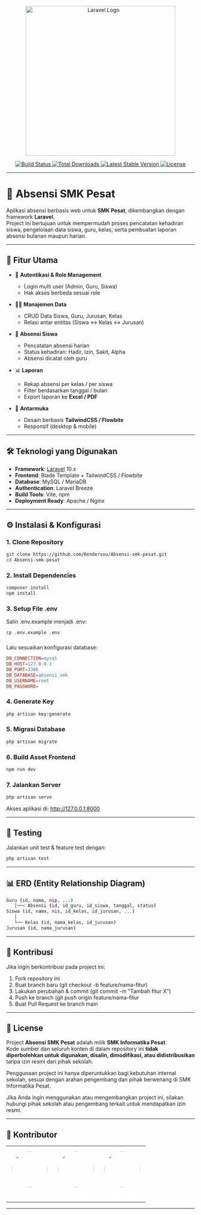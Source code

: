 <p align="center">
  <a href="https://laravel.com" target="_blank">
    <img src="https://raw.githubusercontent.com/laravel/art/master/logo-lockup/5%20SVG/2%20CMYK/1%20Full%20Color/laravel-logolockup-cmyk-red.svg" width="400" alt="Laravel Logo">
  </a>
</p>

<p align="center">
  <a href="https://github.com/Rendervou/Absensi-smk-pesat/actions">
    <img src="https://img.shields.io/github/actions/workflow/status/Rendervou/Absensi-smk-pesat/laravel.yml?branch=main" alt="Build Status">
  </a>
  <a href="https://packagist.org/packages/laravel/framework">
    <img src="https://img.shields.io/packagist/dt/laravel/framework" alt="Total Downloads">
  </a>
  <a href="https://packagist.org/packages/laravel/framework">
    <img src="https://img.shields.io/packagist/v/laravel/framework" alt="Latest Stable Version">
  </a>
  <a href="https://opensource.org/licenses/MIT">
    <img src="https://img.shields.io/badge/license-MIT-green" alt="License">
  </a>
</p>

---

# 📌 Absensi SMK Pesat

Aplikasi absensi berbasis web untuk **SMK Pesat**, dikembangkan dengan framework **Laravel**.  
Project ini bertujuan untuk mempermudah proses pencatatan kehadiran siswa, pengelolaan data siswa, guru, kelas, serta pembuatan laporan absensi bulanan maupun harian.

---

## 🚀 Fitur Utama

- 🔐 **Autentikasi & Role Management**
  - Login multi user (Admin, Guru, Siswa)
  - Hak akses berbeda sesuai role

- 👨‍🏫 **Manajemen Data**
  - CRUD Data Siswa, Guru, Jurusan, Kelas
  - Relasi antar entitas (Siswa ↔ Kelas ↔ Jurusan)

- 📝 **Absensi Siswa**
  - Pencatatan absensi harian
  - Status kehadiran: Hadir, Izin, Sakit, Alpha
  - Absensi dicatat oleh guru

- 📊 **Laporan**
  - Rekap absensi per kelas / per siswa
  - Filter berdasarkan tanggal / bulan
  - Export laporan ke **Excel / PDF**

- 🎨 **Antarmuka**
  - Desain berbasis **TailwindCSS / Flowbite**
  - Responsif (desktop & mobile)

---

## 🛠️ Teknologi yang Digunakan

- **Framework**: [Laravel](https://laravel.com/) 10.x
- **Frontend**: Blade Template + TailwindCSS / Flowbite
- **Database**: MySQL / MariaDB
- **Authentication**: Laravel Breeze
- **Build Tools**: Vite, npm
- **Deployment Ready**: Apache / Nginx

---

## ⚙️ Instalasi & Konfigurasi

### 1. Clone Repository
```bash
git clone https://github.com/Rendervou/Absensi-smk-pesat.git
cd Absensi-smk-pesat
```

### 2. Install Dependencies
```bash
composer install
npm install
```

### 3. Setup File .env
Salin .env.example menjadi .env:
```bash
cp .env.example .env
```

### 
Lalu sesuaikan konfigurasi database:
```makefile
DB_CONNECTION=mysql
DB_HOST=127.0.0.1
DB_PORT=3306
DB_DATABASE=absensi_smk
DB_USERNAME=root
DB_PASSWORD=
```

### 4. Generate Key
```bash
php artisan key:generate
```

### 5. Migrasi Database
```bash
php artisan migrate
```

### 6. Build Asset Frontend
```bash
npm run dev
```

### 7. Jalankan Server
```bash
php artisan serve
```
Akses aplikasi di: http://127.0.0.1:8000

---

## 🧪 Testing

Jalankan unit test & feature test dengan:
```bash
php artisan test
```

---

## 📊 ERD (Entity Relationship Diagram)

```bash
Guru (id, nama, nip, ...)
   │──< Absensi (id, id_guru, id_siswa, tanggal, status)
Siswa (id, nama, nis, id_kelas, id_jurusan, ...)
   │
   └── Kelas (id, nama_kelas, id_jurusan)
Jurusan (id, nama_jurusan)
```

---

## 🤝 Kontribusi

Jika ingin berkontribusi pada project ini:
1. Fork repository ini
2. Buat branch baru (git checkout -b feature/nama-fitur)
3. Lakukan perubahan & commit (git commit -m "Tambah fitur X")
4. Push ke branch (git push origin feature/nama-fitur
5. Buat Pull Request ke branch main

---

## 📝 License

Project **Absensi SMK Pesat** adalah milik **SMK Informatika Pesat**.  
Kode sumber dan seluruh konten di dalam repository ini **tidak diperbolehkan untuk digunakan, disalin, dimodifikasi, atau didistribusikan** tanpa izin resmi dari pihak sekolah.  

Penggunaan project ini hanya diperuntukkan bagi kebutuhan internal sekolah, sesuai dengan arahan pengembang dan pihak berwenang di SMK Informatika Pesat.  

Jika Anda ingin menggunakan atau mengembangkan project ini, silakan hubungi pihak sekolah atau pengembang terkait untuk mendapatkan izin resmi.

---

## 👥 Kontributor

<table align="center" cellpadding="0" cellspacing="0">
  <tr>
    <td align="center" style="padding:12px;">
      <a href="https://github.com/Rendervou" style="text-decoration:none;color:#ffffff;">
        <img src="https://github.com/Rendervou.png" width="96" style="border-radius:50%;display:block;margin:0 auto;border:2px solid rgba(255,255,255,0.12);">
        <div style="margin-top:8px;font-weight:700;font-size:14px;">Rendervou</div>
      </a>
    </td>
    <td align="center" style="padding:12px;">
      <a href="https://github.com/SOoyaaqt12" style="text-decoration:none;color:#ffffff;">
        <img src="https://github.com/SOoyaaqt12.png" width="96" style="border-radius:50%;display:block;margin:0 auto;border:2px solid rgba(255,255,255,0.12);">
        <div style="margin-top:8px;font-weight:700;font-size:14px;">SOoyaaqt12</div>
      </a>
    </td>
    <td align="center" style="padding:12px;">
      <a href="https://github.com/FarrelAlvidi" style="text-decoration:none;color:#ffffff;">
        <img src="https://github.com/FarrelAlvidi.png" width="96" style="border-radius:50%;display:block;margin:0 auto;border:2px solid rgba(255,255,255,0.12);">
        <div style="margin-top:8px;font-weight:700;font-size:14px;">FarrelAlvidi</div>
      </a>
    </td>
  </tr>
</table>

---

